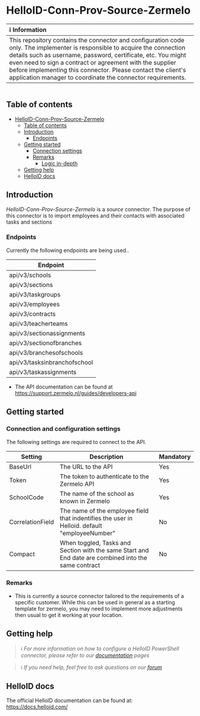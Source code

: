 
# HelloID-Conn-Prov-Source-Zermelo


| :information_source: Information                                                                                                                                                                                                                                                                                                                                                       |
| :------------------------------------------------------------------------------------------------------------------------------------------------------------------------------------------------------------------------------------------------------------------------------------------------------------------------------------------------------------------------------------- |
| This repository contains the connector and configuration code only. The implementer is responsible to acquire the connection details such as username, password, certificate, etc. You might even need to sign a contract or agreement with the supplier before implementing this connector. Please contact the client's application manager to coordinate the connector requirements. |

<p align="center">
  <img src="">
</p>

## Table of contents

- [HelloID-Conn-Prov-Source-Zermelo](#HelloID-Conn-Prov-Source-Zermelo)
  - [Table of contents](#table-of-contents)
  - [Introduction](#introduction)
    - [Endpoints](#endpoints)
  - [Getting started](#getting-started)
    - [Connection settings](#connection-settings)
    - [Remarks](#remarks)
      - [Logic in-depth](#logic-in-depth)
  - [Getting help](#getting-help)
  - [HelloID docs](#helloid-docs)

## Introduction

_HelloID-Conn-Prov-Source-Zermelo_ is a _source_ connector. The purpose of this connector is to import employees and their contacts with associated tasks and sections

### Endpoints

Currently the following endpoints are being used..

| Endpoint                     |
| ---------------------------- |
| api/v3/schools      |
| api/v3/sections      |
| api/v3/taskgroups      |
| api/v3/employees                 |
| api/v3/contracts     |
| api/v3/teacherteams      |
| api/v3/sectionassignments      |
| api/v3/sectionofbranches      |
| api/v3/branchesofschools      |
| api/v3/tasksinbranchofschool      |
| api/v3/taskassignments      ||

- The API documentation can be found at https://support.zermelo.nl/guides/developers-api

## Getting started

### Connection and configuration settings

The following settings are required to connect to the API.

| Setting    | Description                                                                            | Mandatory |
| ---------- | -------------------------------------------------------------------------------------- | --------- |
| BaseUrl    | The URL to the API                                                                     | Yes       |
| Token      | The token to authenticate to the Zermelo API | Yes|
| SchoolCode | The name of the school as known in Zermelo | Yes|
| CorrelationField| The name of the employee field that indentifies the user in Helloid. default "employeeNumber" | No |
| Compact    | When toggled, Tasks and Section with the same Start and End date are combined into the same contract| No |

### Remarks

- This is currently a source connector tailored to the requirements of a specific customer. While this can be used in general as a starting template for zermelo, you may need to implement more adjustments then usual to get it working at your location.

## Getting help

> ℹ️ _For more information on how to configure a HelloID PowerShell connector, please refer to our [documentation](https://docs.helloid.com/hc/en-us/articles/360012557600-Configure-a-custom-PowerShell-source-system) pages_

> ℹ️ _If you need help, feel free to ask questions on our [forum](https://forum.helloid.com)_

## HelloID docs

The official HelloID documentation can be found at: https://docs.helloid.com/
